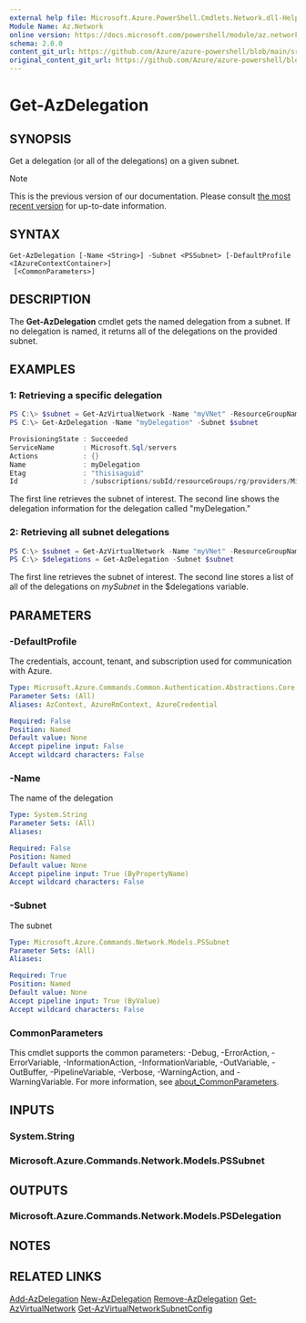 ```yaml
---
external help file: Microsoft.Azure.PowerShell.Cmdlets.Network.dll-Help.xml
Module Name: Az.Network
online version: https://docs.microsoft.com/powershell/module/az.network/get-azdelegation
schema: 2.0.0
content_git_url: https://github.com/Azure/azure-powershell/blob/main/src/Network/Network/help/Get-AzDelegation.md
original_content_git_url: https://github.com/Azure/azure-powershell/blob/main/src/Network/Network/help/Get-AzDelegation.md
---
```


# Get-AzDelegation

## SYNOPSIS
Get a delegation (or all of the delegations) on a given subnet.

> [!NOTE]
>This is the previous version of our documentation. Please consult [the most recent version](/powershell/module/az.network/get-azdelegation) for up-to-date information.

## SYNTAX

```
Get-AzDelegation [-Name <String>] -Subnet <PSSubnet> [-DefaultProfile <IAzureContextContainer>]
 [<CommonParameters>]
```

## DESCRIPTION
The **Get-AzDelegation** cmdlet gets the named delegation from a subnet. If no delegation is named, it returns all of the delegations on the provided subnet.

## EXAMPLES

### 1: Retrieving a specific delegation
```powershell
PS C:\> $subnet = Get-AzVirtualNetwork -Name "myVNet" -ResourceGroupName "myResourceGroup" | Get-AzVirtualNetworkSubnetConfig -Name "mySubnet"
PS C:\> Get-AzDelegation -Name "myDelegation" -Subnet $subnet

ProvisioningState : Succeeded
ServiceName       : Microsoft.Sql/servers
Actions           : {}
Name              : myDelegation
Etag              : "thisisaguid"
Id                : /subscriptions/subId/resourceGroups/rg/providers/Microsoft.Network/virtualNetworks/myvnet/subnets/mySubnet/delegations/myDelegation
```

The first line retrieves the subnet of interest. The second line shows the delegation information for the delegation called "myDelegation."

### 2: Retrieving all subnet delegations
```powershell
PS C:\> $subnet = Get-AzVirtualNetwork -Name "myVNet" -ResourceGroupName "myResourceGroup" | Get-AzVirtualNetworkSubnetConfig -Name "mySubnet"
PS C:\> $delegations = Get-AzDelegation -Subnet $subnet
```

The first line retrieves the subnet of interest. The second line stores a list of all of the delegations on _mySubnet_ in the $delegations variable.

## PARAMETERS

### -DefaultProfile
The credentials, account, tenant, and subscription used for communication with Azure.

```yaml
Type: Microsoft.Azure.Commands.Common.Authentication.Abstractions.Core.IAzureContextContainer
Parameter Sets: (All)
Aliases: AzContext, AzureRmContext, AzureCredential

Required: False
Position: Named
Default value: None
Accept pipeline input: False
Accept wildcard characters: False
```

### -Name
The name of the delegation

```yaml
Type: System.String
Parameter Sets: (All)
Aliases:

Required: False
Position: Named
Default value: None
Accept pipeline input: True (ByPropertyName)
Accept wildcard characters: False
```

### -Subnet
The subnet

```yaml
Type: Microsoft.Azure.Commands.Network.Models.PSSubnet
Parameter Sets: (All)
Aliases:

Required: True
Position: Named
Default value: None
Accept pipeline input: True (ByValue)
Accept wildcard characters: False
```

### CommonParameters
This cmdlet supports the common parameters: -Debug, -ErrorAction, -ErrorVariable, -InformationAction, -InformationVariable, -OutVariable, -OutBuffer, -PipelineVariable, -Verbose, -WarningAction, and -WarningVariable. For more information, see [about_CommonParameters](http://go.microsoft.com/fwlink/?LinkID=113216).

## INPUTS

### System.String

### Microsoft.Azure.Commands.Network.Models.PSSubnet

## OUTPUTS

### Microsoft.Azure.Commands.Network.Models.PSDelegation

## NOTES

## RELATED LINKS

[Add-AzDelegation](./Add-AzDelegation.md)
[New-AzDelegation](./New-AzDelegation.md)
[Remove-AzDelegation](./Remove-AzDelegation.md)
[Get-AzVirtualNetwork](./Get-AzVirtualNetwork.md)
[Get-AzVirtualNetworkSubnetConfig](./Get-AzVirtualNetworkSubnetConfig.md)
